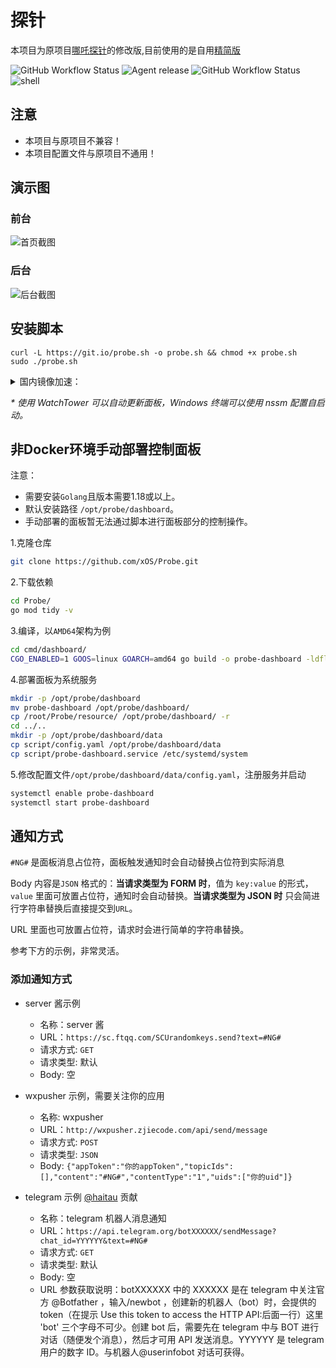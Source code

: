 # 探针
本项目为原项目[哪吒探针](https://github.com/naiba/nezha)的修改版,目前使用的是自用[精简版](https://github.com/xOS/ServerStatus)



![GitHub Workflow Status](https://img.shields.io/github/workflow/status/xOS/Probe/Dashboard%20image?label=管理面板%20v2.10.2&logo=github&style=for-the-badge) ![Agent release](https://img.shields.io/github/v/release/xOS/Probe?color=brightgreen&label=Agent&style=for-the-badge&logo=github) ![GitHub Workflow Status](https://img.shields.io/github/workflow/status/xOS/Probe/Agent%20release?label=Agent%20CI&logo=github&style=for-the-badge) ![shell](https://img.shields.io/badge/安装脚本-v2.5.2-brightgreen?style=for-the-badge&logo=linux)

## 注意

* 本项目与原项目不兼容！
* 本项目配置文件与原项目不通用！

## 演示图

### 前台

![首页截图](https://i.cdn.ink/views/e6c1b8.png)

### 后台

![后台截图](https://i.cdn.ink/views/dab12c.png)

## 安装脚本

```shell
curl -L https://git.io/probe.sh -o probe.sh && chmod +x probe.sh
sudo ./probe.sh
```

<details>
    <summary>国内镜像加速：</summary>

```shell
curl -L https://fastly.jsdelivr.net/gh/xos/probe@master/script/probe.sh -o probe.sh && chmod +x probe.sh
CN=true sudo ./probe.sh
```

</details>

_\* 使用 WatchTower 可以自动更新面板，Windows 终端可以使用 nssm 配置自启动。_



## 非Docker环境手动部署控制面板

注意：

* 需要安装`Golang`且版本需要1.18或以上。
* 默认安装路径 `/opt/probe/dashboard`。
* 手动部署的面板暂无法通过脚本进行面板部分的控制操作。

1.克隆仓库

```bash
git clone https://github.com/xOS/Probe.git
```

2.下载依赖

```bash
cd Probe/
go mod tidy -v
```

3.编译，以`AMD64`架构为例

```bash
cd cmd/dashboard/
CGO_ENABLED=1 GOOS=linux GOARCH=amd64 go build -o probe-dashboard -ldflags="-s -w"
```

4.部署面板为系统服务

```bash
mkdir -p /opt/probe/dashboard
mv probe-dashboard /opt/probe/dashboard/
cp /root/Probe/resource/ /opt/probe/dashboard/ -r
cd ../..
mkdir -p /opt/probe/dashboard/data
cp script/config.yaml /opt/probe/dashboard/data
cp script/probe-dashboard.service /etc/systemd/system
```

5.修改配置文件`/opt/probe/dashboard/data/config.yaml`，注册服务并启动

```bash
systemctl enable probe-dashboard
systemctl start probe-dashboard
```


## 通知方式

`#NG#` 是面板消息占位符，面板触发通知时会自动替换占位符到实际消息

Body 内容是`JSON` 格式的：**当请求类型为 FORM 时**，值为 `key:value` 的形式，`value` 里面可放置占位符，通知时会自动替换。**当请求类型为 JSON 时** 只会简进行字符串替换后直接提交到`URL`。

URL 里面也可放置占位符，请求时会进行简单的字符串替换。

参考下方的示例，非常灵活。

### 添加通知方式

   - server 酱示例

     - 名称：server 酱
     - URL：`https://sc.ftqq.com/SCUrandomkeys.send?text=#NG#`
     - 请求方式: `GET`
     - 请求类型: 默认
     - Body: 空

   - wxpusher 示例，需要关注你的应用

     - 名称: wxpusher
     - URL：`http://wxpusher.zjiecode.com/api/send/message`
     - 请求方式: `POST`
     - 请求类型: `JSON`
     - Body: `{"appToken":"你的appToken","topicIds":[],"content":"#NG#","contentType":"1","uids":["你的uid"]}`

   - telegram 示例 [@haitau](https://github.com/haitau) 贡献

     - 名称：telegram 机器人消息通知
     - URL：`https://api.telegram.org/botXXXXXX/sendMessage?chat_id=YYYYYY&text=#NG#`
     - 请求方式: `GET`
     - 请求类型: 默认
     - Body: 空
     - URL 参数获取说明：botXXXXXX 中的 XXXXXX 是在 telegram 中关注官方 @Botfather ，输入/newbot ，创建新的机器人（bot）时，会提供的 token（在提示 Use this token to access the HTTP API:后面一行）这里 'bot' 三个字母不可少。创建 bot 后，需要先在 telegram 中与 BOT 进行对话（随便发个消息），然后才可用 API 发送消息。YYYYYY 是 telegram 用户的数字 ID。与机器人@userinfobot 对话可获得。
